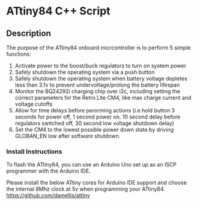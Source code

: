 # ATtiny84 C++ Script

## Description
The purpose of the ATtiny84 onboard micrcontroller is to perform 5 simple functions: 

1) Activate power to the boost/buck regulators to turn on system power 
2) Safely shutdown the operating system via a push button 
3) Safely shutdown the operating system when battery voltage depletes less than 3.1v to prevent undervoltage/prolong the battery lifespan
4) Monitor the BQ24292i charging chip over i2c, including setting the correct parameters for the Retro Lite CM4, like max charge current and voltage cutoffs
5) Allow for time delays before perorming actions (i.e hold button 3 seconds for power off, 1 second power on. 10 second delay before regulators switched off, 30 second low voltage shutdown delay)
6) Set the CM4 to the lowest possible power down state by driving GLOBAN_EN low after software shutdown. 

### Install Instructions

To flash the ATtiny84, you can use an Arduino Uno set up as an ISCP programmer with the Arduino IDE.

Please install the below ATtiny cores for Arduino IDE support and choose the internal 8Mhz clock at 5v when programming your ATtiny84. 
https://github.com/damellis/attiny


